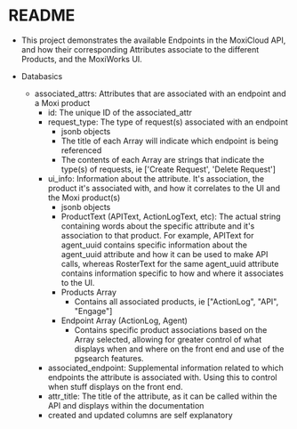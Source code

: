 # README

* This project demonstrates the available Endpoints in the MoxiCloud API, and how their corresponding Attributes associate to the different Products, and the MoxiWorks UI.

* Databasics
    - associated_attrs: Attributes that are associated with an endpoint and a Moxi product
        - id: The unique ID of the associated_attr
        - request_type: The type of request(s) associated with an endpoint
            - jsonb objects
            - The title of each Array will indicate which endpoint is being referenced
            - The contents of each Array are strings that indicate the type(s) of requests, ie ['Create Request', 'Delete Request']
        - ui_info: Information about the attribute. It's association, the product it's associated with, and how it correlates to the UI and the Moxi product(s)
            - jsonb objects
            - ProductText (APIText, ActionLogText, etc): The actual string containing words about the specific attribute and it's association to that product. For example, APIText for agent_uuid contains specific information about the agent_uuid attribute and how it can be used to make API calls, whereas RosterText for the same agent_uuid attribute contains information specific to how and where it associates to the UI.
            - Products Array
                - Contains all associated products, ie ["ActionLog", "API", "Engage"]
            - Endpoint Array (ActionLog, Agent)
                - Contains specific product associations based on the Array selected, allowing for greater control of what displays when and where on the front end and use of the pgsearch features.
        - associated_endpoint: Supplemental information related to which endpoints the attribute is associated with. Using this to control when stuff displays on the front end.
        - attr_title: The title of the attribute, as it can be called within the API and displays within the documentation
        - created and updated columns are self explanatory